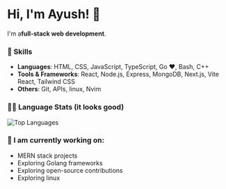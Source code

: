 # Hi, I'm Ayush! 👋

I'm a**full-stack web development**.

### 🚀 Skills

- **Languages**: HTML, CSS, JavaScript, TypeScript, Go ❤️, Bash, C++
- **Tools & Frameworks**: React, Node.js, Express, MongoDB, Next.js, Vite React, Tailwind CSS
- **Others**: Git, APIs, linux, Nvim

### 🧑‍💻 Language Stats (it looks good)

![Top Languages](https://github-readme-stats.vercel.app/api/top-langs/?username=theayusharma&layout=compact)

### 🌱 I am currently working on:

- MERN stack projects
- Exploring Golang frameworks
- Exploring open-source contributions
- Exploring linux
